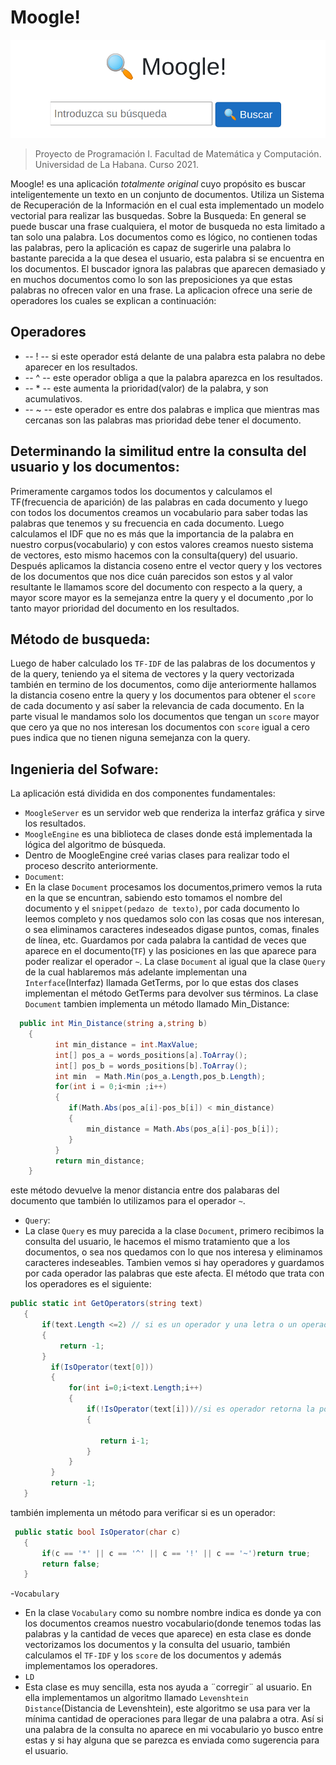 # Moogle!

![](moogle.png)

> Proyecto de Programación I. Facultad de Matemática y Computación. Universidad de La Habana. Curso 2021.

Moogle! es una aplicación *totalmente original* cuyo propósito es buscar inteligentemente un texto en un conjunto de documentos.
Utiliza un Sistema de Recuperación de la Información en el cual esta implementado un modelo vectorial para realizar las busquedas.
Sobre la Busqueda:
En general se puede buscar una frase cualquiera, el motor de busqueda no esta limitado a tan solo una palabra. Los documentos como es lógico,
no contienen todas las palabras, pero la aplicación es capaz de sugerirle una palabra lo bastante parecida a la que desea el usuario, 
esta palabra si se encuentra en los documentos. El buscador ignora las palabras que aparecen demasiado y en muchos documentos como lo 
son las preposiciones ya que estas palabras no ofrecen valor en una frase. La aplicacion ofrece una serie de operadores los cuales se explican 
a continuación:
## Operadores
- -- ! -- si este operador está delante de una palabra esta palabra no debe aparecer en los resultados.
- -- ^ -- este operador obliga a que la palabra aparezca en los resultados.
- -- * -- este aumenta la prioridad(valor) de la palabra, y son acumulativos.
- -- ~ -- este operador es entre dos palabras e implica que mientras mas cercanas son las palabras mas prioridad debe tener el documento.

## Determinando la similitud entre la consulta del usuario y los documentos:
Primeramente cargamos todos los documentos y calculamos el TF(frecuencia de aparición) de las palabras en cada documento y luego con 
todos los documentos creamos un vocabulario para saber todas las palabras que tenemos y su frecuencia en cada documento. Luego 
calculamos el IDF que no es más que la importancia de la palabra en nuestro corpus(vocabulario) y con estos valores creamos 
nuesto sistema de vectores, esto mismo hacemos con la consulta(query) del usuario. Después aplicamos la distancia coseno entre 
el vector query y los vectores de los documentos que nos dice cuán parecidos son estos y al valor resultante le llamamos score del documento
con respecto a la query, a mayor score mayor es la semejanza entre la query y el documento ,por lo tanto mayor prioridad del documento en los resultados. 

## Método de busqueda:
Luego de haber calculado los `TF-IDF` de las palabras de los documentos y de la query, teniendo ya el sitema de vectores y la query vectorizada 
también en termino de los documentos, como dije anteriormente hallamos la distancia coseno entre la query y los documentos para obtener el `score` 
de cada documento y así saber la relevancia de cada documento. En la parte visual le mandamos solo los documentos que tengan un `score` mayor que 
cero ya que no nos interesan los documentos con `score` igual a cero pues indica que no tienen niguna semejanza con la query.


## Ingenieria del Sofware:
La aplicación está dividida en dos componentes fundamentales:

- `MoogleServer` es un servidor web que renderiza la interfaz gráfica y sirve los resultados.
- `MoogleEngine` es una biblioteca de clases donde está implementada la lógica del algoritmo de búsqueda.
- Dentro de MoogleEngine creé varias clases para realizar todo el proceso descrito anteriormente.
- `Document`:
- En la clase `Document` procesamos los documentos,primero vemos la ruta en la que se encuntran, sabiendo esto tomamos el nombre del documento y el `snippet(pedazo de texto)`, por cada documento lo leemos completo y nos quedamos solo con las cosas que nos interesan, o sea eliminamos caracteres indeseados digase puntos, comas, finales de línea, etc. Guardamos por cada palabra la cantidad de veces que aparece en el documento(`TF`) y las posiciones en las que aparece para poder realizar el operador `~`. La clase `Document` al igual que la clase `Query` de la cual hablaremos más adelante implementan una `Interface`(Interfaz) llamada GetTerms, por lo que estas dos clases implementan el método GetTerms para devolver sus términos. La clase `Document` tambien implementa un método llamado Min_Distance:
```cs  
  public int Min_Distance(string a,string b)
    {
          int min_distance = int.MaxValue;
          int[] pos_a = words_positions[a].ToArray();
          int[] pos_b = words_positions[b].ToArray();
          int min  = Math.Min(pos_a.Length,pos_b.Length);
          for(int i = 0;i<min ;i++)
          {
             if(Math.Abs(pos_a[i]-pos_b[i]) < min_distance)
             {
                 min_distance = Math.Abs(pos_a[i]-pos_b[i]);
             }
          }
          return min_distance;
    }
``` 
este método devuelve la menor distancia entre dos palabaras del documento que también lo utilizamos para el operador `~`.
- `Query`:
- La clase `Query` es muy parecida a la clase `Document`, primero recibimos la consulta del usuario, le hacemos el mismo tratamiento que a los documentos, o sea nos quedamos con lo que nos interesa y eliminamos caracteres indeseables. Tambien vemos si hay operadores y guardamos por cada operador las palabras que este afecta. El método que trata con los operadores es el siguiente:
 ```cs
 public static int GetOperators(string text)
    {
        if(text.Length <=2) // si es un operador y una letra o un operador vacio es absurdo
        {
            return -1;
        }
          if(IsOperator(text[0]))
          {
              for(int i=0;i<text.Length;i++)
              {
                  if(!IsOperator(text[i]))//si es operador retorna la posicion
                  {

                     return i-1;
                  }
              }
          }  
          return -1;
    }
 ```
 también implementa un método para verificar si es un operador:
 ```cs
  public static bool IsOperator(char c)
    {
        if(c == '*' || c == '^' || c == '!' || c == '~')return true;
        return false;
    }
 ```
 -`Vocabulary`
 - En la clase `Vocabulary` como su nombre nombre indica es donde ya con los documentos creamos nuestro vocabulario(donde tenemos todas las palabras y la cantidad de veces que aparece) en esta clase es donde vectorizamos los documentos y la consulta del usuario, también calculamos el `TF-IDF` y los `score` de los documentos y además implementamos los operadores.
 - `LD`
 - Esta clase es muy sencilla, esta nos ayuda a ¨corregir¨ al usuario. En ella implementamos un algoritmo llamado `Levenshtein Distance`(Distancia de Levenshtein), este algoritmo se usa para ver la mínima cantidad de operaciones para llegar de una palabra a otra. Así si una palabra de la consulta no aparece en mi vocabulario yo busco entre estas y si hay alguna que se parezca es enviada como sugerencia para el usuario.
 


         
